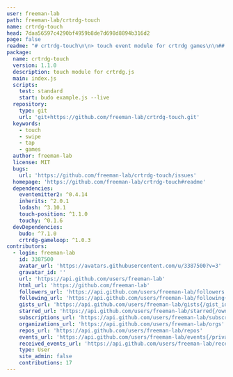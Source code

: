 ```yaml
---
user: freeman-lab
path: freeman-lab/crtrdg-touch
name: crtrdg-touch
head: 7daa56597c4290bf4959b8de7d698d8894b316d2
page: false
readme: "# crtrdg-touch\n\n> touch event module for crtrdg games\n\n## install\n\n    npm install --save crtrdg-touch\n\n## example\n\ncall\n\n\tnpm start\n\ninside this module, click and swipe on the canvas element, and check the console for events\n\n## API\n\n### `create`\n\ncreate the touch object and add to an existing game\n\n```javascript\nvar Game = require('crtrdg-game')\nvar Touch = require('crtrdg-touch')\n\nvar game = Game()\nvar touch = Touch(game)\n```\n\nif ``game`` is not provided, will attach touch events to `document`\n\n### `touch.on('<tap*>')`\n\ntap events\n\nprovides a few common subdivions of the canvas, with the following event sets:\n- quadrants `<tapUpLeft>`, `<tapUpRight>`, `<tapDownLeft>`, `<tapDownRight>`\n- horizontal thirds `<tapLeft>`, `<tapCenter>`, `<tapRight>`\n- vertical thirds `<tapUp>`, `<tapMiddle>`, `<tapDown>`\n\n**parameters**\n\n-   `location` **Object** touch location of tap e.g. `{x: 50, y: 100}`\n\n**examples**\n\n```javascript\nkeyboard.on('<tapUpLeft>', function (location) {\n  console.log(location)\n})\n```\n\n### `touch.on('<swipe*>')`\n\nswipe events\n\nincludes `<swipeLeft>`, `<swipeRight>`, `<swipeUp>`, `<swipeDown>`\n\n**parameters**\n\n-   `location` **Object** touch location at end of swipe e.g. `{x: 50, y: 100}`\n\n**examples**\n\n```javascript\ntouch.on('<swipeLeft>', function (location) {\n  console.log(location)\n})\n```\n\n### `touch.down`\n\nobject with current touch events set to true, where current is defined by the 100ms following a touch\n\n**examples**\n\n```javascript\ntouch.on('<swipeLeft>', function (location) {\n  console.log(touch.down)\n})\n\n>> {<swipeLeft>: true}\n```\n\n## Contributing\n\n-   Fork this repository.\n-   Create a branch for you changes.\n-   Include tests if applicable.\n-   Add/edit documentation for any changes.\n-   Submit a pull request.\n\n## License\n\nMIT\n"
package:
  name: crtrdg-touch
  version: 1.1.0
  description: touch module for crtrdg.js
  main: index.js
  scripts:
    test: standard
    start: budo example.js --live
  repository:
    type: git
    url: 'git+https://github.com/freeman-lab/crtrdg-touch.git'
  keywords:
    - touch
    - swipe
    - tap
    - games
  author: freeman-lab
  license: MIT
  bugs:
    url: 'https://github.com/freeman-lab/crtrdg-touch/issues'
  homepage: 'https://github.com/freeman-lab/crtrdg-touch#readme'
  dependencies:
    eventemitter2: ^0.4.14
    inherits: ^2.0.1
    lodash: ^3.10.1
    touch-position: ^1.1.0
    touchy: ^0.1.6
  devDependencies:
    budo: ^7.1.0
    crtrdg-gameloop: ^1.0.3
contributors:
  - login: freeman-lab
    id: 3387500
    avatar_url: 'https://avatars.githubusercontent.com/u/3387500?v=3'
    gravatar_id: ''
    url: 'https://api.github.com/users/freeman-lab'
    html_url: 'https://github.com/freeman-lab'
    followers_url: 'https://api.github.com/users/freeman-lab/followers'
    following_url: 'https://api.github.com/users/freeman-lab/following{/other_user}'
    gists_url: 'https://api.github.com/users/freeman-lab/gists{/gist_id}'
    starred_url: 'https://api.github.com/users/freeman-lab/starred{/owner}{/repo}'
    subscriptions_url: 'https://api.github.com/users/freeman-lab/subscriptions'
    organizations_url: 'https://api.github.com/users/freeman-lab/orgs'
    repos_url: 'https://api.github.com/users/freeman-lab/repos'
    events_url: 'https://api.github.com/users/freeman-lab/events{/privacy}'
    received_events_url: 'https://api.github.com/users/freeman-lab/received_events'
    type: User
    site_admin: false
    contributions: 17
---
```


